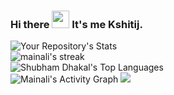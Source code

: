 ### Hi there <img src="https://media.giphy.com/media/hvRJCLFzcasrR4ia7z/giphy.gif" width="28"> It's me Kshitij.
<!--
**kshitijmainali/kshitijmainali** is a ✨ _special_ ✨ repository because its `README.md` (this file) appears on your GitHub profile.

Here are some ideas to get you started:
- 🔭 I’m currently working on ...
- 🌱 I’m currently learning ...
- 👯 I’m looking to collaborate on ...
- 🤔 I’m looking for help with ...
- 💬 Ask me about ...
- 📫 How to reach me: ...
- 😄 Pronouns: ...
- ⚡ Fun fact: ...




-->
![Your Repository's Stats](https://github-readme-stats.vercel.app/api?username=kshitijmainali&show_icons=true)
<br>
  <img title="🔥 Get streak stats for your profile at git.io/streak-stats" alt="mainali's streak" src="https://github-readme-streak-stats.herokuapp.com/?user=kshitijmainali&theme=monokai-metallian&hide_border=true" />
<br>
<img alt="Shubham Dhakal's Top Languages" src="https://github-readme-stats.vercel.app/api/top-langs/?username=kshitijmainali&langs_count=8&layout=compact&theme=react&hide_border=true&bg_color=1F222E&title_color=F85D7F&icon_color=F8D866" />
<br>
<img alt="Mainali's Activity Graph" src="https://activity-graph.herokuapp.com/graph?username=kshitijmainali&bg_color=1F222E&color=F8D866&line=F85D7F&point=FFFFFF&hide_border=true" />
<img src="https://komarev.com/ghpvc/?username=kshitijmainali"/>
